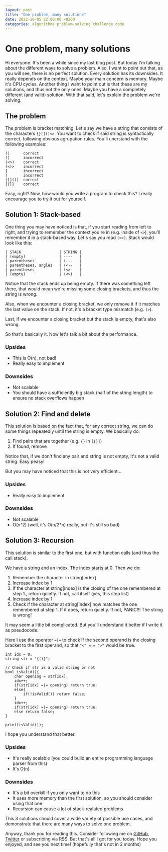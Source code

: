 ```yaml
---
layout: post
title: "One problem, many solutions"
date: 2022-10-05 22:00:00 +0200
categories: algorithms problem-solving challenge code
---
```


# One problem, many solutions

Hi everyone. It's been a while since my last blog post. But today I'm talking about the different ways to solve a problem. Also, I want to point out that, as you will see, there is no perfect solution. Every solution has its downsides. It really depends on the context. Maybe your main concern is memory. Maybe it's CPU cycles. Another thing I want to point out is that these are my solutions, and thus not the only ones. Maybe you have a completely different (and valid) solution. With that said, let's explain the problem we're solving.

## The problem
The problem is bracket matching. Let's say we have a string that consists of the characters `{}[]()<>`. You want to check if said string is syntactically correct, following obvious agrupation rules. You'll unerstand with the following examples:
```
()      correct
(]      incorrect
(<>)    correct
(<)>    incorrect
{       incorrect
)       incorrect
[[]()]  correct
{{}}    correct
```
Easy, right? Now, how would you write a program to check this? I really encourage you to try it out for yourself.

## Solution 1: Stack-based
One thing you may have noticed is that, if you start reading from left to right, and trying to remember the context you're in (e.g. inside of `<>`), you'll remember it in a stack-based way. Let's say you read `(<>)`. Stack would look like this:
```
| STACK                 | STRING |
| (empty)               | ----   |
| parentheses           | (---   |
| parentheses, angles   | (<--   |
| parentheses           | (<>-   |
| (empty)               | (<>)   |
```
Notice that the stack ends up being empty. If there was something left there, that would mean we're missing some closing brackets, and thus the string is wrong.

Also, when we encounter a closing bracket, we only remove it if it matches the last value on the stack. If not, it's a bracket type mismatch (e.g. `(>`).

Last, if we encounter a closing bracket but the stack is empty, that's also wrong.

So that's basically it. Now let's talk a bit about the performance.

### Upsides
 - This is O(n), not bad!
 - Really easy to implement

### Downsides
 - Not scalable
 - You should have a sufficiently big stack (half of the string length) to ensure no stack overflows happen

## Solution 2: Find and delete
This solution is based on the fact that, for any correct string, we can do some things repeatedly until the string is empty. We basically do:
1. Find pairs that are together (e.g. `{}` in `[{}]`)
2. If found, remove

Notice that, if we don't find any pair and string is not empty, it's not a valid string. Easy peasy!

But you may have noticed that this is not very efficient...

### Upsides
 - Really easy to implement

### Downsides
 - Not scalable
 - O(n^2) (well, it's O(n/2\*n) really, but it's still so bad)

## Solution 3: Recursion
This solution is similar to the first one, but with function calls (and thus the call stack).

We have a string and an index. The index starts at 0. Then we do:
1. Remember the character in string[index]
2. Increase index by 1
3. If the character at string[index] is the closing of the one remembered at step 1., return quietly. If not, call itself (yes, this step list)
4. Increase index by 1
5. Check if the character at string[index] now matches the one remembered at step 1. If it does, return quietly. If not, PANIC!!! The string is wrong!

It may seem a little bit complicated. But you'll understand it better if I write it as pseudocode:

Here I use the operator `=|=` to check if the second operand is the closing bracket to the first operand, so that `"<" =|= ">"` would be true.

```
int idx = 0;
string str = "{()}";

// Check if str is a valid string or not
bool isValid(){
    char opening = str[idx];
    idx++;
    if(str[idx] =|= opening) return true;
    else{
        if(!isValid()) return false;
    }
    idx++;
    if(str[idx] =|= opening) return true;
    else return false;
}

print(isValid());
```

I hope you understand that better.

### Upsides
 - It's really scalable (you could build an entire programming language parser from this)
 - It's O(n)

### Downsides
 - It's a bit overkill if you only want to do this
 - It uses more memory than the first solution, so you should consider using that one
 - Recursion can cause a lot of stack-realated problems

This 3 solutions should cover a wide variety of possible use cases, and demonstrate that there are many ways to solve one problem.

Anyway, thank you for reading this. Consider following me on [GitHub](https://github.com/Arnau478), [Twitter](https://twitter.com/Arnau478) or subscribing via RSS. But that's all I got for you today. Hope you enjoyed, and see you next time! (hopefully that's not in 2 months)
